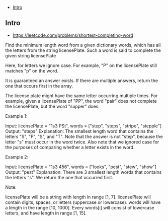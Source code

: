 - [Intro](#intro)

## Intro

- https://leetcode.com/problems/shortest-completing-word


Find the minimum length word from a given dictionary words, which has all the letters from the string licensePlate.  Such a word is said to complete the given string licensePlate

Here, for letters we ignore case.  For example, "P" on the licensePlate still matches "p" on the word.

It is guaranteed an answer exists.  If there are multiple answers, return the one that occurs first in the array.

The license plate might have the same letter occurring multiple times.  For example, given a licensePlate of "PP", the word "pair" does not complete the licensePlate, but the word "supper" does.

Example 1:

Input: licensePlate = "1s3 PSt", words = ["step", "steps", "stripe", "stepple"]
Output: "steps"
Explanation: The smallest length word that contains the letters "S", "P", "S", and "T".
Note that the answer is not "step", because the letter "s" must occur in the word twice.
Also note that we ignored case for the purposes of comparing whether a letter exists in the word.

Example 2:

Input: licensePlate = "1s3 456", words = ["looks", "pest", "stew", "show"]
Output: "pest"
Explanation: There are 3 smallest length words that contains the letters "s".
We return the one that occurred first.

Note:

licensePlate will be a string with length in range [1, 7].
licensePlate will contain digits, spaces, or letters (uppercase or lowercase).
words will have a length in the range [10, 1000].
Every words[i] will consist of lowercase letters, and have length in range [1, 15].

